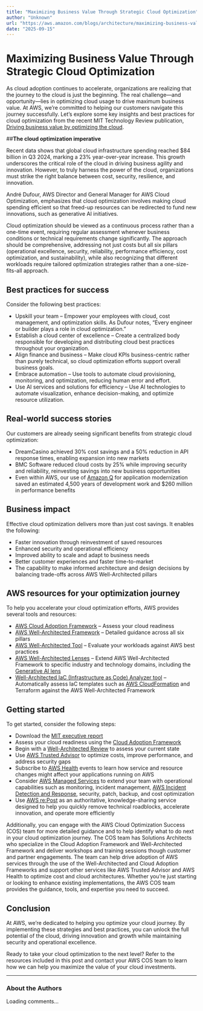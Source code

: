```yaml
---
title: "Maximizing Business Value Through Strategic Cloud Optimization"
author: "Unknown"
url: "https://aws.amazon.com/blogs/architecture/maximizing-business-value-through-strategic-cloud-optimization/"
date: "2025-09-15"
---
```


# Maximizing Business Value Through Strategic Cloud Optimization

As cloud adoption continues to accelerate, organizations are realizing that the journey to the cloud is just the beginning. The real challenge—and opportunity—lies in optimizing cloud usage to drive maximum business value. At AWS, we’re committed to helping our customers navigate this journey successfully. Let’s explore some key insights and best practices for cloud optimization from the recent MIT Technology Review publication, [Driving business value by optimizing the cloud](https://pages.awscloud.com/GLOBAL-brand-awareness-content-download-25-mit-ardm-tech-review-insights-driving-business-value-case-study-learn.html?trk=22dae83c-ff05-472b-aef7-88a36035dc7a&sc_channel=el).

##**The cloud optimization imperative**

Recent data shows that global cloud infrastructure spending reached $84 billion in Q3 2024, marking a 23% year-over-year increase. This growth underscores the critical role of the cloud in driving business agility and innovation. However, to truly harness the power of the cloud, organizations must strike the right balance between cost, security, resilience, and innovation.

André Dufour, AWS Director and General Manager for AWS Cloud Optimization, emphasizes that cloud optimization involves making cloud spending efficient so that freed-up resources can be redirected to fund new innovations, such as generative AI initiatives.

Cloud optimization should be viewed as a continuous process rather than a one-time event, requiring regular assessment whenever business conditions or technical requirements change significantly. The approach should be comprehensive, addressing not just costs but all six pillars (operational excellence, security, reliability, performance efficiency, cost optimization, and sustainability), while also recognizing that different workloads require tailored optimization strategies rather than a one-size-fits-all approach.

## Best practices for success

Consider the following best practices:

* Upskill your team – Empower your employees with cloud, cost management, and optimization skills. As Dufour notes, “Every engineer or builder plays a role in cloud optimization.”
* Establish a cloud center of excellence – Create a centralized body responsible for developing and distributing cloud best practices throughout your organization.
* Align finance and business – Make cloud KPIs business-centric rather than purely technical, so cloud optimization efforts support overall business goals.
* Embrace automation – Use tools to automate cloud provisioning, monitoring, and optimization, reducing human error and effort.
* Use AI services and solutions for efficiency – Use AI technologies to automate visualization, enhance decision-making, and optimize resource utilization.

## Real-world success stories

Our customers are already seeing significant benefits from strategic cloud optimization:

* DreamCasino achieved 30% cost savings and a 50% reduction in API response times, enabling expansion into new markets
* BMC Software reduced cloud costs by 25% while improving security and reliability, reinvesting savings into new business opportunities
* Even within AWS, our use of [Amazon Q](https://aws.amazon.com/q/) for application modernization saved an estimated 4,500 years of development work and $260 million in performance benefits

## Business impact

Effective cloud optimization delivers more than just cost savings. It enables the following:

* Faster innovation through reinvestment of saved resources
* Enhanced security and operational efficiency
* Improved ability to scale and adapt to business needs
* Better customer experiences and faster time-to-market
* The capability to make informed architecture and design decisions by balancing trade-offs across AWS Well-Architected pillars

## AWS resources for your optimization journey

To help you accelerate your cloud optimization efforts, AWS provides several tools and resources:

* [AWS Cloud Adoption Framework](https://docs.aws.amazon.com/whitepapers/latest/overview-aws-cloud-adoption-framework/welcome.html) – Assess your cloud readiness
* [AWS Well-Architected Framework](https://docs.aws.amazon.com/wellarchitected/latest/framework/welcome.html) – Detailed guidance across all six pillars
* [AWS Well-Architected Tool](https://aws.amazon.com/well-architected-tool/?ref=wellarchitected-wp) – Evaluate your workloads against AWS best practices
* [AWS Well-Architected Lenses](https://aws.amazon.com/architecture/well-architected/?wa-lens-whitepapers.sort-by=item.additionalFields.sortDate&wa-lens-whitepapers.sort-order=desc&awsm.page-wa-lens-whitepapers=1&wa-guidance-whitepapers.sort-by=item.additionalFields.sortDate&wa-guidance-whitepapers.sort-order=desc&ams%23interactive-card-vertical%23pattern-data-1930237525.filter=%257B%2522filters%2522%253A%255B%255D%257D&ams%23interactive-card-vertical%23pattern-data-1930237524.filter=%257B%2522filters%2522%253A%255B%255D%257D) – Extend AWS Well-Architected Framework to specific industry and technology domains, including the [Generative AI lens](https://docs.aws.amazon.com/wellarchitected/latest/generative-ai-lens/generative-ai-lens.html)
* [Well-Architected IaC (Infrastructure as Code) Analyzer tool](https://github.com/aws-samples/well-architected-iac-analyzer) – Automatically assess IaC templates such as [AWS CloudFormation](https://aws.amazon.com/cloudformation/) and Terraform against the AWS Well-Architected Framework

## Getting started

To get started, consider the following steps:

* Download the [MIT executive report](https://pages.awscloud.com/GLOBAL-brand-awareness-content-download-25-mit-ardm-tech-review-insights-driving-business-value-case-study-learn.html?trk=22dae83c-ff05-472b-aef7-88a36035dc7a&sc_channel=el)
* Assess your cloud readiness using the [Cloud Adoption Framework](https://docs.aws.amazon.com/whitepapers/latest/overview-aws-cloud-adoption-framework/welcome.html)
* Begin with a [Well-Architected Review](https://docs.aws.amazon.com/wellarchitected/latest/framework/the-review-process.html) to assess your current state
* Use [AWS Trusted Advisor](https://docs.aws.amazon.com/awssupport/latest/user/security-trusted-advisor.html) to optimize costs, improve performance, and address security gaps
* Subscribe to [AWS Health](https://docs.aws.amazon.com/health/latest/ug/what-is-aws-health.html) events to learn how service and resource changes might affect your applications running on AWS
* Consider [AWS Managed Services](https://aws.amazon.com/managed-services/) to extend your team with operational capabilities such as monitoring, incident management, [AWS Incident Detection and Response](https://aws.amazon.com/premiumsupport/aws-incident-detection-response/), security, patch, backup, and cost optimization
* Use [AWS re:Post](https://repost.aws/) as an authoritative, knowledge-sharing service designed to help you quickly remove technical roadblocks, accelerate innovation, and operate more efficiently

Additionally, you can engage with the AWS Cloud Optimization Success (COS) team for more detailed guidance and to help identify what to do next in your cloud optimization journey. The COS team has Solutions Architects who specialize in the Cloud Adoption Framework and Well-Architected Framework and deliver workshops and training sessions though customer and partner engagements. The team can help drive adoption of AWS services through the use of the Well-Architected and Cloud Adoption Frameworks and support other services like AWS Trusted Advisor and AWS Health to optimize cost and cloud architectures. Whether you’re just starting or looking to enhance existing implementations, the AWS COS team provides the guidance, tools, and expertise you need to succeed.

## Conclusion

At AWS, we’re dedicated to helping you optimize your cloud journey. By implementing these strategies and best practices, you can unlock the full potential of the cloud, driving innovation and growth while maintaining security and operational excellence.

Ready to take your cloud optimization to the next level? Refer to the resources included in this post and contact your AWS COS team to learn how we can help you maximize the value of your cloud investments.

* * *

### About the Authors

Loading comments…
